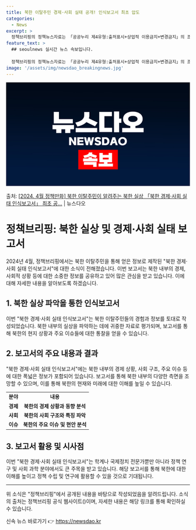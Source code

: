 ```yaml
---
title: 북한 이탈주민 경제·사회 실태 공개! 인식보고서 최초 압도
categories:
  - News
excerpt: >
  정책브리핑의 정책뉴스자료는 「공공누리 제4유형:출처표시+상업적 이용금지+변경금지」의 조건에 따라 자유롭게 이…
feature_text: >
  ## seoulnews 실시간 뉴스 속보입니다.

  정책브리핑의 정책뉴스자료는 「공공누리 제4유형:출처표시+상업적 이용금지+변경금지」의 조건에 따라 자유롭게 이…
image: '/assets/img/newsdao_breakingnews.jpg'
---
```


![뉴스다오 속보](/assets/img/newsdao_breakingnews.jpg)

<p>출처: <a href="https://newsdao.kr/3483" rel="dofollow">[2024. 4월 정책만화] 북한 이탈주민이 알려주는 북한 실상 「북한 경제·사회 실태 인식보고서」 최초 공…</a> | 뉴스다오</p>

<h1>정책브리핑: 북한 실상 및 경제·사회 실태 보고서</h1>

<p data-ke-size="size16">2024년 4월, 정책브리핑에서는 북한 이탈주민을 통해 얻은 정보로 제작된 "북한 경제·사회 실태 인식보고서"에 대한 소식이 전해졌습니다. 이번 보고서는 북한 내부의 경제, 사회적 상황 등에 대한 소중한 정보를 공유하고 있어 많은 관심을 받고 있습니다. 이에 대해 자세한 내용을 알아보도록 하겠습니다.</p>

<h2 data-ke-size="size26">1. 북한 실상 파악을 통한 인식보고서</h2>

<p data-ke-size="size16">이번 "북한 경제·사회 실태 인식보고서"는 북한 이탈주민들의 경험과 정보를 토대로 작성되었습니다. 북한 내부의 실상을 파악하는 데에 귀중한 자료로 평가되며, 보고서를 통해 북한의 현지 상황과 주요 이슈들에 대한 통찰을 얻을 수 있습니다.</p>

<h2 data-ke-size="size26">2. 보고서의 주요 내용과 결과</h2>

<p data-ke-size="size16">"북한 경제·사회 실태 인식보고서"에는 북한 내부의 경제 상황, 사회 구조, 주요 이슈 등에 대한 폭넓은 정보가 포함되어 있습니다. 보고서를 통해 북한 내부의 다양한 측면을 조망할 수 있으며, 이를 통해 북한의 현재와 미래에 대한 이해를 높일 수 있습니다.</p>

<table>
	<tr>
		<td style="text-align: center; height: 17px;"><b>분야</b></td>
		<td style="text-align: center; height: 17px;"><b>내용</b></td>
	</tr>
	<tr>
		<td style="text-align: center; height: 17px;"><b>경제</b></td>
		<td style="text-align: center; height: 17px;"><b>북한의 경제 상황과 동향 분석</b></td>
	</tr>
	<tr>
		<td style="text-align: center; height: 17px;"><b>사회</b></td>
		<td style="text-align: center; height: 17px;"><b>북한의 사회 구조와 특징 파악</b></td>
	</tr>
	<tr>
		<td style="text-align: center; height: 17px;"><b>이슈</b></td>
		<td style="text-align: center; height: 17px;"><b>북한의 주요 이슈 및 현안 분석</b></td>
	</tr>
</table>

<h2 data-ke-size="size26">3. 보고서 활용 및 시사점</h2>

<p data-ke-size="size16">이번 "북한 경제·사회 실태 인식보고서"는 학계나 국제정치 전문가뿐만 아니라 정책 연구 및 사회 과학 분야에서도 큰 주목을 받고 있습니다. 해당 보고서를 통해 북한에 대한 이해를 높이고 정책 수립 및 연구에 활용할 수 있을 것으로 기대됩니다.</p>

<hr>

<p data-ke-size="size16">위 소식은 "정책브리핑"에서 공개된 내용을 바탕으로 작성되었음을 알려드립니다. 소식의 출처는 정책브리핑 공식 웹사이트()이며, 자세한 내용은 해당 링크를 통해 확인하실 수 있습니다.</p> 

신속 뉴스 바로가기 👉 <a href="https://newsdao.kr" rel="dofollow">https://newsdao.kr</a>



